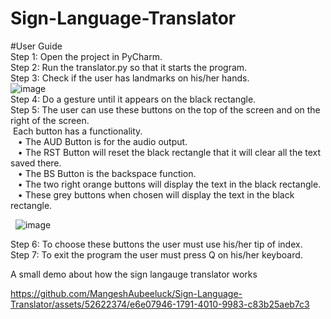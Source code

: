 # Sign-Language-Translator 
#User Guide </br>
Step 1: Open the project in PyCharm.</br>
Step 2: Run the translator.py so that it starts the program.</br>
Step 3: Check if the user has landmarks on his/her hands.</br>
  ![image](https://github.com/MangeshAubeeluck/Sign-Language-Translator/assets/52622374/396588b4-4b7e-4f6c-8ede-8e0c60d849c0)</br>
Step 4: Do a gesture until it appears on the black rectangle.</br>
Step 5: The user can use these buttons on the top of the screen and on the right of the screen.</br>
&nbsp;Each button has a functionality.</br>
 &nbsp;&nbsp; • The AUD Button is for the audio output.</br>
 &nbsp;&nbsp; • The RST Button will reset the black rectangle that it will clear all the text saved there.</br>
 &nbsp;&nbsp; • The BS Button is the backspace function.</br>
 &nbsp;&nbsp; • The two right orange buttons will display the text in the black rectangle.</br>
 &nbsp;&nbsp; • These grey buttons when chosen will display the text in the black rectangle.</br>

&nbsp; ![image](https://github.com/MangeshAubeeluck/Sign-Language-Translator/assets/52622374/f8d79e72-a539-4ee3-97e6-0980fdc07ef8)</br>

Step 6: To choose these buttons the user must use his/her tip of index.</br>
Step 7: To exit the program the user must press Q on his/her keyboard.</br>

A small demo about how the sign langauge translator works</br>



https://github.com/MangeshAubeeluck/Sign-Language-Translator/assets/52622374/e6e07946-1791-4010-9983-c83b25aeb7c3


